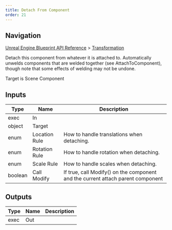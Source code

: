 ```yaml
---
title: Detach From Component
order: 21
---
```

## Navigation

[Unreal Engine Blueprint API Reference](https://dev.epicgames.com/documentation/en-us/unreal-engine/BlueprintAPI) > [Transformation](https://dev.epicgames.com/documentation/en-us/unreal-engine/BlueprintAPI/Transformation)

Detach this component from whatever it is attached to. Automatically unwelds components that are welded together (see AttachToComponent), though note that some effects of welding may not be undone.

Target is Scene Component

## Inputs

| Type | Name | Description |
| --- | --- | --- |
| exec | In |  |
| object | Target |  |
| enum | Location Rule | How to handle translations when detaching. |
| enum | Rotation Rule | How to handle rotation when detaching. |
| enum | Scale Rule | How to handle scales when detaching. |
| boolean | Call Modify | If true, call Modify() on the component and the current attach parent component |

## Outputs

| Type | Name | Description |
| --- | --- | --- |
| exec | Out |  |
